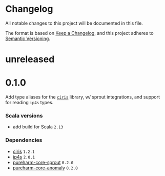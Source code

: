 # Changelog

All notable changes to this project will be documented in this file.

The format is based on [Keep a Changelog](https://keepachangelog.com/en/1.0.0/),
and this project adheres to [Semantic Versioning](https://semver.org/spec/v2.0.0.html).

# unreleased

# 0.1.0

Add type aliases for the [`ciris`](https://github.com/vlovgr/ciris/releases) library, w/ sprout integrations,
and support for reading `ip4s` types.

### Scala versions
- add build for Scala `2.13`

### Dependencies
- [ciris](https://github.com/vlovgr/ciris/releases) `1.2.1`
- [ip4s](https://github.com/Comcast/ip4s/releases) `2.0.1`
- [pureharm-core-sprout](https://github.com/busymachines/pureharm-core/releases) `0.2.0`
- [pureharm-core-anomaly](https://github.com/busymachines/pureharm-core/releases) `0.2.0`
